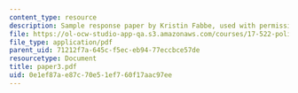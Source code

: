 ```yaml
---
content_type: resource
description: Sample response paper by Kristin Fabbe, used with permission.
file: https://ol-ocw-studio-app-qa.s3.amazonaws.com/courses/17-522-politics-and-religion-fall-2006/0e1ef87ae87c70e51ef760f17aac97ee_paper3.pdf
file_type: application/pdf
parent_uid: 71212f7a-645c-f5ec-eb94-77eccbce57de
resourcetype: Document
title: paper3.pdf
uid: 0e1ef87a-e87c-70e5-1ef7-60f17aac97ee
---
```

